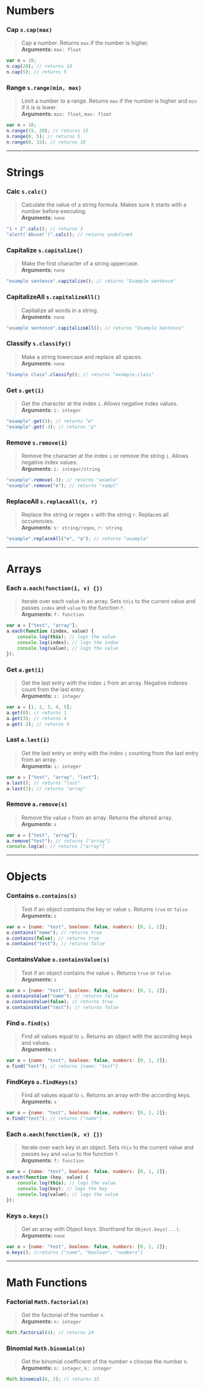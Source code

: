 # Numbers

### Cap `s.cap(max)`
>Cap a number. Returns `max` if the number is higher.  
**Arguments:** `max: float`
```js
var n = 10;
n.cap(20); // returns 10
n.cap(5); // returns 5
```

### Range `s.range(min, max)`
>Limit a number to a range. Returns `max` if the number is higher and `min` if it is is lower.  
**Arguments:** `min: float`, `max: float`
```js
var n = 10;
n.range(15, 20); // returns 15
n.range(0, 5); // returns 5
n.range(0, 15); // returns 10
```

---

# Strings

### Calc `s.calc()`
>Calculate the value of a string formula. Makes sure it starts with a number before executing.  
**Arguments:** `none`
```js
"1 + 2".calc(); // returns 3
"alert('Abuse!')".calc(); // returns undefined
```

### Capitalize `s.capitalize()`
>Make the first character of a string uppercase.  
**Arguments:** `none`
```js
"example sentence".capitalize(); // returns "Example sentence"
```

### CapitalizeAll `s.capitalizeAll()`
>Capitalize all words in a string.  
**Arguments**: `none`
```js
"example sentence".capitalizeAll(); // returns "Example Sentence"
```

### Classify `s.classify()`
>Make a string lowercase and replace all spaces.  
**Arguments**: `none`
```js
"Example class".classify(); // returns "example-class"
```

### Get `s.get(i)`
>Get the character at the index `i`. Allows negative index values.  
**Arguments**: `i: integer`
```js
"example".get(3); // returns "m"
"example".get(-3); // returns "p"
```

### Remove `s.remove(i)`
>Remove the character at the index `i` or remove the string `i`. Allows negative index values.  
**Arguments**: `i: integer/string`
```js
"example".remove(-3); // returns "examle"
"example".remove("e"); // returns "xampl"
```

### ReplaceAll `s.replaceAll(s, r)`
>Replace the string or regex `s` with the string `r`. Replaces all occurencies.  
**Arguments**: `s: string/regex`, `r: string`
```js
"example".replaceAll("e", "a"); // returns "axampla"
```
---

# Arrays

### Each `a.each(function(i, v) {})`
>Iterate over each value in an array. Sets `this` to the current value and passes `index` and `value` to the function `f`.  
**Arguments:** `f: function`
```js
var a = ["test", "array"];
a.each(function (index, value) {
    console.log(this); // logs the value
    console.log(index); // logs the index
    console.log(value); // logs the value
});
```

### Get `a.get(i)`
>Get the last entry with the index `i` from an array. Negative indexes count from the last entry.  
**Arguments:** `i: integer`
```js
var a = [1, 2, 3, 4, 5];
a.get(0); // returns 1
a.get(3); // returns 4
a.get(-2); // returns 4
```

### Last `a.last(i)`
>Get the last entry or entry with the index `i` counting from the last entry from an array.  
**Arguments:** `i: integer`
```js
var a = ["test", "array", "last"];
a.last(); // returns "last"
a.last(1); // returns "array"
```

### Remove `a.remove(s)`
>Remove the value `s` from an array. Returns the altered array.  
**Arguments:** `s`
```js
var a = ["test", "array"];
a.remove("test"); // returns ["array"]
console.log(a); // returns ["array"]
```

---

# Objects

### Contains `o.contains(s)`
>Test if an object contains the key or value `s`. Returns `true` or `false`.  
**Arguments:** `s`
```js
var o = {name: "test", boolean: false, numbers: [0, 1, 2]};
o.contains("name"); // returns true
o.contains(false); // returns true
o.contains("test"); // returns false
```

### ContainsValue `o.containsValue(s)`
>Test if an object contains the value `s`. Returns `true` or `false`.  
**Arguments:** `s`
```js
var o = {name: "test", boolean: false, numbers: [0, 1, 2]};
o.containsValue("name"); // returns false
o.containsValue(false); // returns true
o.containsValue("test"); // returns false
```

### Find `o.find(s)`
>Find all values equal to `s`. Returns an object with the according keys and values.  
**Arguments:** `s`
```js
var o = {name: "test", boolean: false, numbers: [0, 1, 2]};
o.find("test"); // returns {name: "test"}
```

### FindKeys `o.findKeys(s)`
>Find all values equal to `s`. Returns an array with the according keys.  
**Arguments:** `s`
```js
var o = {name: "test", boolean: false, numbers: [0, 1, 2]};
o.find("test"); // returns ["name"]
```

### Each `o.each(function(k, v) {})`
>Iterate over each key in an object. Sets `this` to the current value and passes `key` and `value` to the function `f`.  
**Arguments:** `f: function`
```js
var o = {name: "test", boolean: false, numbers: [0, 1, 2]};
o.each(function (key, value) {
    console.log(this); // logs the value
    console.log(key); // logs the key
    console.log(value); // logs the value
});
```

### Keys `o.keys()`
>Get an array with Object keys. Shorthand for `Object.keys(...)`.  
**Arguments:** `none`
```js
var o = {name: "test", boolean: false, numbers: [0, 1, 2]};
o.keys(); //returns ["name", "boolean", "numbers"]
```

---

# Math Functions

### Factorial `Math.factorial(n)`
>Get the factorial of the number `n`.  
**Arguments:** `n: integer`
```js
Math.factorial(4); // returns 24
```

### Binomial `Math.binomial(n)`
>Get the binomial coefficient of the number `n` choose the number `k`.  
**Arguments:** `n: integer`, `k: integer`
```js
Math.binomial(6, 2); // returns 15
```